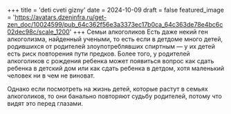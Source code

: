 +++
title = 'deti cveti gizny'
date = 2024-10-09
draft = false
featured_image = 'https://avatars.dzeninfra.ru/get-zen_doc/10024599/pub_64c362f56e3a3373ec17b0ca_64c363de78e4bc6c02dec98c/scale_1200'
+++
Семьи алкоголиков
Есть даже некий ген алкоголизма, найденный учеными, то есть если в детдоме много детей, родившихся от родителей злоупотреблявших спиртным — у их детей есть риск повторения пути предков. Более того, у родителей алкоголиков с рождения ребенка может появиться вопрос как сдать ребенка в детский дом или как сдать ребенка в детдом, хотя маленький человек ни в чем не виноват.

Однако если посмотреть на жизнь детей, которые растут в семьях алкоголиков, то они банально повторяют судьбу родителей, потому что видят это перед глазами.